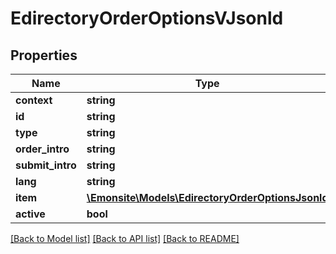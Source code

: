 # EdirectoryOrderOptionsVJsonld

## Properties
Name | Type | Description | Notes
------------ | ------------- | ------------- | -------------
**context** | **string** |  | [optional] 
**id** | **string** |  | [optional] 
**type** | **string** |  | [optional] 
**order_intro** | **string** |  | [optional] 
**submit_intro** | **string** |  | [optional] 
**lang** | **string** |  | [optional] 
**item** | [**\Emonsite\Models\EdirectoryOrderOptionsJsonld**](EdirectoryOrderOptionsJsonld.md) |  | [optional] 
**active** | **bool** |  | [optional] 

[[Back to Model list]](../../README.md#documentation-for-models) [[Back to API list]](../../README.md#documentation-for-api-endpoints) [[Back to README]](../../README.md)

